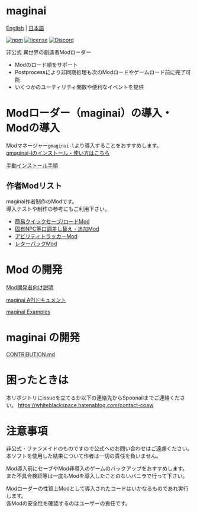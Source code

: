 # maginai
[English](README_en.md) | [日本語](README.md)

[![npm](https://img.shields.io/npm/v/maginai?style=for-the-badge)](https://www.npmjs.com/package/maginai)
[![license](https://img.shields.io/github/license/Spoonail-Iroiro/maginai?style=for-the-badge)](LICENSE)
[![Discord](https://img.shields.io/discord/1234695202615197746?style=for-the-badge&logo=discord&label=Discord)](https://discord.gg/Z7n5EPxQ)

非公式 異世界の創造者Modローダー

- Modのロード順をサポート
- Postprocessにより非同期処理も次のModロードやゲームロード前に完了可能
- いくつかのユーティリティ関数や便利なイベントを提供

# Modローダー（maginai）の導入・Modの導入
Modマネージャー`gmaginai-l`より導入することをおすすめします。  
[gmaginai-lのインストール・使い方はこちら](https://github.com/Spoonail-Iroiro/gmaginai-l/blob/master/README_ja.md)  

[手動インストール手順](INSTALL.md)

## 作者Modリスト
maginai作者制作のModです。  
導入テストや制作の参考にもご利用下さい。  

- [簡易クイックセーブ/ロードMod](https://github.com/Spoonail-Iroiro/maginai-qsave/blob/master/README.md)
- [固有NPC等口調差し替え・追加Mod](https://github.com/Spoonail-Iroiro/maginai-plustalk/blob/master/README.md)
- [アビリティトラッカーMod](https://github.com/Spoonail-Iroiro/maginai-atrack)
- [レターパックMod](https://github.com/Spoonail-Iroiro/maginai-letterpack/blob/master/README.md)


# Mod の開発
[Mod開発者向け説明](MOD_DEVELOP.md)

[maginai APIドキュメント](https://spoonail-iroiro.github.io/maginai/index.html)

[maginai Examples](./examples/README.md)

# maginai の開発
[CONTRIBUTION.md](CONTRIBUTION.md)

# 困ったときは
本リポジトリにissueを立てるか以下の連絡先からSpoonailまでご連絡ください。
https://whiteblackspace.hatenablog.com/contact-coaw

# 注意事項
非公式・ファンメイドのものですので公式へのお問い合わせはご遠慮ください。  
本ソフトを使用した結果について作者は一切の責任を負いません。  

Mod導入前にセーブやMod非導入のゲームのバックアップをおすすめします。  
また不具合検証等は一度もModを導入したことのないバニラで行って下さい。  

Modローダーの性質上Modとして導入されたコードはいかなるものであれ実行します。  
各Modの安全性を確認するのはユーザーの責任です。  


